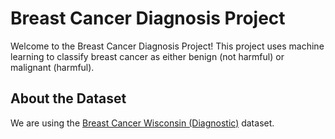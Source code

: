 # Breast Cancer Diagnosis Project

Welcome to the Breast Cancer Diagnosis Project! This project uses machine learning to classify breast cancer as either benign (not harmful) or malignant (harmful).

## About the Dataset

We are using the [Breast Cancer Wisconsin (Diagnostic)](https://archive.ics.uci.edu/ml/datasets/breast+cancer+wisconsin+(diagnostic)) dataset. 




